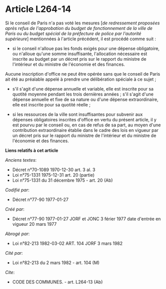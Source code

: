# Article L264-14

Si le conseil de Paris n'a pas voté les mesures [*de redressement proposées après refus de l'approbation du budget de
fonctionnement de la ville de Paris ou du budget spécial de la préfecture de police par l'autorité supérieure*] mentionnées à
l'article précédent, il est procédé comme suit :

- si le conseil n'alloue pas les fonds exigés pour une dépense obligatoire, ou n'alloue qu'une somme insuffisante,
l'allocation nécessaire est inscrite au budget par un décret pris sur le rapport du ministre de l'intérieur et du ministre de
l'économie et des finances.

Aucune inscription d'office ne peut être opérée sans que le conseil de Paris ait été au préalable appelé à prendre une
délibération spéciale à ce sujet ;

- s'il s'agit d'une dépense annuelle et variable, elle est inscrite pour sa quotité moyenne pendant les trois dernières
années ; s'il s'agit d'une dépense annuelle et fixe de sa nature ou d'une dépense extraordinaire, elle est inscrite pour sa
quotité réelle ;

- si les ressources de la ville sont insuffisantes pour subvenir aux dépenses obligatoires inscrites d'office en vertu du
présent article, il y est pourvu par le conseil ou, en cas de refus de sa part, au moyen d'une contribution extraordinaire
établie dans le cadre des lois en vigueur par un décret pris sur le rapport du ministre de l'intérieur et du ministre de
l'économie et des finances.

**Liens relatifs à cet article**

_Anciens textes_:

  - Décret n°70-1089 1970-12-30 art. 3 al. 3
  - Loi n°75-1331 1975-12-31 art. 20 (partie)
  - Loi n°75-1331 du 31 décembre 1975 - art. 20 (Ab)

_Codifié par_:

  - Décret n°77-90 1977-01-27

_Créé par_:

  - Décret n°77-90 1977-01-27 JORF et JONC 3 férier 1977 date d'entrée en vigueur 20 mars 1977

_Abrogé par_:

  - Loi n°82-213 1982-03-02 ART. 104 JORF 3 mars 1982

_Cité par_:

  - Loi n°82-213 du 2 mars 1982 - art. 104 (M)

_Cite_:

  - CODE DES COMMUNES. - art. L264-13 (Ab)
